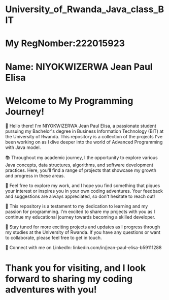 # University_of_Rwanda_Java_class_BIT
# My RegNomber:222015923
# Name: NIYOKWIZERWA Jean Paul Elisa

# Welcome to My Programming Journey!

👋 Hello there! I'm NIYOKWIZERWA Jean Paul Elisa, a passionate student pursuing my Bachelor's degree in Business Information Technology (BIT) at the University of Rwanda. This repository is a collection of the projects I've been working on as I dive deeper into the world of Advanced Programming with Java model.

📚 Throughout my academic journey, I the opportunity to explore various Java concepts, data structures, algorithms, and software development practices. Here, you'll find a range of projects that showcase my growth and progress in these areas.

🌟 Feel free to explore my work, and I hope you find something that piques your interest or inspires you in your own coding adventures. Your feedback and suggestions are always appreciated, so don't hesitate to reach out!

📜 This repository is a testament to my dedication to learning and my passion for programming. I'm excited to share my projects with you as I continue my educational journey towards becoming a skilled developer.

🚀 Stay tuned for more exciting projects and updates as I progress through my studies at the University of Rwanda. If you have any questions or want to collaborate, please feel free to get in touch.

🔗 Connect with me on LinkedIn: linkedin.com/in/jean-paul-elisa-b59111288

# Thank you for visiting, and I look forward to sharing my coding adventures with you!
